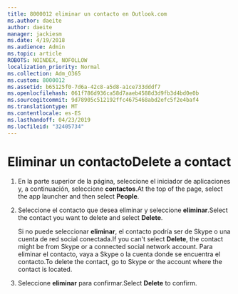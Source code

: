 ```yaml
---
title: 8000012 eliminar un contacto en Outlook.com
ms.author: daeite
author: daeite
manager: jackiesm
ms.date: 4/19/2018
ms.audience: Admin
ms.topic: article
ROBOTS: NOINDEX, NOFOLLOW
localization_priority: Normal
ms.collection: Adm_O365
ms.custom: 8000012
ms.assetid: b65125f0-7d6a-42c8-a5d8-a1ce733dddf7
ms.openlocfilehash: 061f786d936ca58d7aaeb4588d3d9fb3d4bd0e0b
ms.sourcegitcommit: 9d78905c512192ffc4675468abd2efc5f2e4baf4
ms.translationtype: MT
ms.contentlocale: es-ES
ms.lasthandoff: 04/23/2019
ms.locfileid: "32405734"
---
```

# <a name="delete-a-contact"></a><span data-ttu-id="50fda-102">Eliminar un contacto</span><span class="sxs-lookup"><span data-stu-id="50fda-102">Delete a contact</span></span>

1. <span data-ttu-id="50fda-103">En la parte superior de la página, seleccione el iniciador de aplicaciones y, a continuación, seleccione **contactos**.</span><span class="sxs-lookup"><span data-stu-id="50fda-103">At the top of the page, select the app launcher  and then select **People**.</span></span> 
    
2. <span data-ttu-id="50fda-104">Seleccione el contacto que desea eliminar y seleccione **eliminar**.</span><span class="sxs-lookup"><span data-stu-id="50fda-104">Select the contact you want to delete and select **Delete**.</span></span>
    
    <span data-ttu-id="50fda-105">Si no puede seleccionar **eliminar**, el contacto podría ser de Skype o una cuenta de red social conectada.</span><span class="sxs-lookup"><span data-stu-id="50fda-105">If you can't select **Delete**, the contact might be from Skype or a connected social network account.</span></span> <span data-ttu-id="50fda-106">Para eliminar el contacto, vaya a Skype o la cuenta donde se encuentra el contacto.</span><span class="sxs-lookup"><span data-stu-id="50fda-106">To delete the contact, go to Skype or the account where the contact is located.</span></span>
    
3. <span data-ttu-id="50fda-107">Seleccione **eliminar** para confirmar.</span><span class="sxs-lookup"><span data-stu-id="50fda-107">Select **Delete** to confirm.</span></span> 
    

